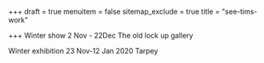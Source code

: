 +++
draft = true
menuitem = false
sitemap_exclude = true
title = "see-tims-work"

+++
[ ](http://tarpeygallery.com/)Winter show 2 Nov - 22Dec The old lock up gallery

Winter exhibition 23 Nov-12 Jan 2020 Tarpey 
